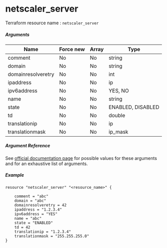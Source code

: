 # netscaler_server

Terraform resource name : ```netscaler_server```

##### Arguments

| Name | Force new | Array | Type |
|----|----|----|----|
|comment|No|No|string|
|domain|No|No|string|
|domainresolveretry|No|No|int|
|ipaddress|No|No|ip|
|ipv6address|No|No|YES, NO|
|name|No|No|string|
|state|No|No|ENABLED, DISABLED|
|td|No|No|double|
|translationip|No|No|ip|
|translationmask|No|No|ip_mask|

##### Argument Reference

See [official documentation page](https://developer-docs.citrix.com/projects/netscaler-nitro-api/en/11.0/configuration/basic/server/server/) for possible values for these arguments and for an exhaustive list of arguments.

##### Example

```
resource "netscaler_server" "<resource_name>" {

    comment = "abc"
    domain = "abc"
    domainresolveretry = 42
    ipaddress = "1.2.3.4"
    ipv6address = "YES"
    name = "abc"
    state = "ENABLED"
    td = 42
    translationip = "1.2.3.4"
    translationmask = "255.255.255.0"
}
```

